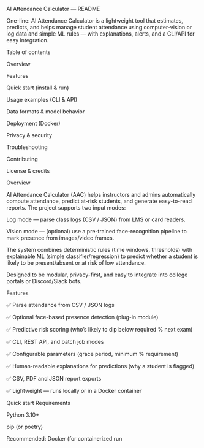 AI Attendance Calculator — README

One-line: AI Attendance Calculator is a lightweight tool that estimates, predicts, and helps manage student attendance using computer-vision or log data and simple ML rules — with explanations, alerts, and a CLI/API for easy integration.

Table of contents

Overview

Features

Quick start (install & run)

Usage examples (CLI & API)

Data formats & model behavior

Deployment (Docker)

Privacy & security

Troubleshooting

Contributing

License & credits

Overview

AI Attendance Calculator (AAC) helps instructors and admins automatically compute attendance, predict at-risk students, and generate easy-to-read reports. The project supports two input modes:

Log mode — parse class logs (CSV / JSON) from LMS or card readers.

Vision mode — (optional) use a pre-trained face-recognition pipeline to mark presence from images/video frames.

The system combines deterministic rules (time windows, thresholds) with explainable ML (simple classifier/regression) to predict whether a student is likely to be present/absent or at risk of low attendance.

Designed to be modular, privacy-first, and easy to integrate into college portals or Discord/Slack bots.

Features

✅ Parse attendance from CSV / JSON logs

✅ Optional face-based presence detection (plug-in module)

✅ Predictive risk scoring (who’s likely to dip below required % next exam)

✅ CLI, REST API, and batch job modes

✅ Configurable parameters (grace period, minimum % requirement)

✅ Human-readable explanations for predictions (why a student is flagged)

✅ CSV, PDF and JSON report exports

✅ Lightweight — runs locally or in a Docker container

Quick start
Requirements

Python 3.10+

pip (or poetry)

Recommended: Docker (for containerized run